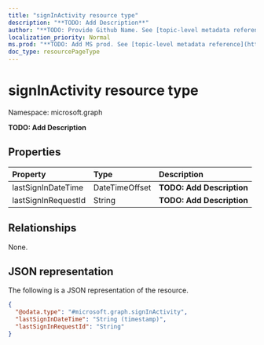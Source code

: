 ```yaml
---
title: "signInActivity resource type"
description: "**TODO: Add Description**"
author: "**TODO: Provide Github Name. See [topic-level metadata reference](https://msgo.azurewebsites.net/add/document/guidelines/metadata.html#topic-level-metadata)**"
localization_priority: Normal
ms.prod: "**TODO: Add MS prod. See [topic-level metadata reference](https://msgo.azurewebsites.net/add/document/guidelines/metadata.html#topic-level-metadata)**"
doc_type: resourcePageType
---
```


# signInActivity resource type

Namespace: microsoft.graph

**TODO: Add Description**

## Properties
|Property|Type|Description|
|:---|:---|:---|
|lastSignInDateTime|DateTimeOffset|**TODO: Add Description**|
|lastSignInRequestId|String|**TODO: Add Description**|

## Relationships
None.

## JSON representation
The following is a JSON representation of the resource.
<!-- {
  "blockType": "resource",
  "@odata.type": "microsoft.graph.signInActivity"
}
-->
``` json
{
  "@odata.type": "#microsoft.graph.signInActivity",
  "lastSignInDateTime": "String (timestamp)",
  "lastSignInRequestId": "String"
}
```

